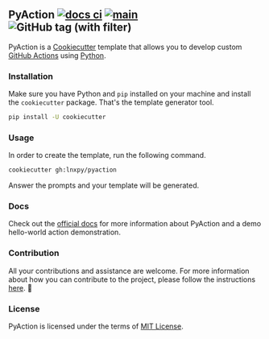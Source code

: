 ## PyAction [![docs ci](https://github.com/lnxpy/pyaction/actions/workflows/docs.yml/badge.svg?branch=main)](https://github.com/lnxpy/pyaction/actions/workflows/docs.yml) [![main](https://github.com/lnxpy/pyaction/actions/workflows/main.yml/badge.svg)](https://github.com/lnxpy/pyaction/actions/workflows/main.yml) ![GitHub tag (with filter)](https://img.shields.io/github/v/tag/lnxpy/pyaction?label=Version)


PyAction is a [Cookiecutter](https://cookiecutter.io) template that allows you to develop custom [GitHub Actions](https://docs.github.com/en/actions) using [Python](https://python.org/).

<!-- > [!NOTE]
> Read ["Writing GitHub Actions in Python"](https://imsadra.me/writing-github-actions-in-python) article that walks you through a hello-world example. -->

### Installation
Make sure you have Python and `pip` installed on your machine and install the `cookiecutter` package. That's the template generator tool.

```sh
pip install -U cookiecutter
```

### Usage
In order to create the template, run the following command.

```sh
cookiecutter gh:lnxpy/pyaction
```

Answer the prompts and your template will be generated.

### Docs
Check out the [official docs](https://pyaction.imsadra.me) for more information about PyAction and a demo hello-world action demonstration.

### Contribution
All your contributions and assistance are welcome. For more information about how you can contribute to the project, please follow the instructions [here](https://pyaction.imsadra.me/contributing). :beers:

### License
PyAction is licensed under the terms of [MIT License](LICENSE).
